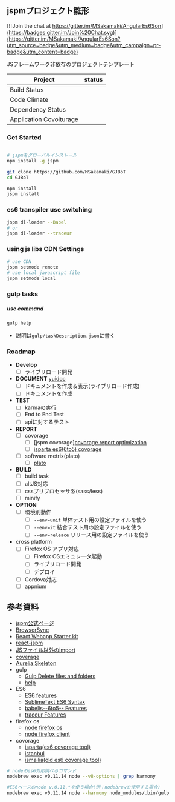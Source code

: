 jspmプロジェクト雛形
----

[![Join the chat at https://gitter.im/MSakamaki/AngularEs6Son](https://badges.gitter.im/Join%20Chat.svg)](https://gitter.im/MSakamaki/AngularEs6Son?utm_source=badge&utm_medium=badge&utm_campaign=pr-badge&utm_content=badge)

JSフレームワーク非依存のプロジェクトテンプレート

| Project | status |
| ------ | ------ |
| Build Status ||
| Code Climate ||
| Dependency Status ||
| Application Covoiturage ||

### Get Started

```sh

# jspmをグローバルインストール
npm install -g jspm

git clone https://github.com/MSakamaki/GJBoT
cd GJBoT

npm install
jspm install

```

### es6 transpiler use switching

```sh
jspm dl-loader --Babel
# or
jspm dl-loader --traceur
```

### using js libs CDN Settings

```sh
# use CDN
jspm setmode remote
# use local javascript file
jspm setmode local
```

### gulp tasks

##### use command

```sh
gulp help
```
 + 説明は`gulp/taskDescription.json`に書く

### Roadmap

 + **Develop**
    + [ ] ライブリロード開発
 + **DOCUMENT** [yuidoc](http://yui.github.io/yuidoc/)
    + [ ] ドキュメントを作成＆表示(ライブリロード作成)
    + [ ] ドキュメントを作成
 + **TEST**
    + [ ] karmaの実行
    + [ ] End to End Test
    + [ ] apiに対するテスト
 + **REPORT**
    + [ ] covorage
      + [ ] [jspm covorage][covorage report optimization](https://github.com/Workiva/karma-jspm/issues/22)
      + [ ] [isparta es6(6to5) covorage](https://github.com/douglasduteil/isparta)
    + [ ] software metrix(plato)
      + [ ] [plato](https://github.com/es-analysis/plato/issues/127)
 + **BUILD**
    + [ ] build task
    + [ ] altJS対応
    + [ ] cssプリプロセッサ系(sass/less)
    + [ ] minify
 + **OPTION**
   + [ ] 環境別動作
     + [ ] `--env=unit` 単体テスト用の設定ファイルを使う
     + [ ] `--env=it` 結合テスト用の設定ファイルを使う
     + [ ] `--env=releace` リリース用の設定ファイルを使う
 + cross platform
   + [ ] Firefox OS アプリ対応
     + [ ] Firefox OSエミュレータ起動
     + [ ] ライブリロード開発
     + [ ] デプロイ
   + [ ] Cordova対応
   + [ ] appnium

## 参考資料

 + [jspm公式ページ](http://jspm.io/)
 + [BrowserSync](http://www.browsersync.io/)
 + [React Webapp Starter kit](https://github.com/kriasoft/react-starter-kit)
 + [react-jspm](https://github.com/tinkertrain/jspm-react)
 + [JSファイル以外のimport](https://github.com/systemjs/systemjs)
 + [coverage](https://github.com/Workiva/karma-jspm/issues/22)
 + [Aurelia Skeleton](https://github.com/aurelia/skeleton-navigation)
 + gulp
   + [Gulp Delete files and folders](https://github.com/gulpjs/gulp/blob/master/docs/recipes/delete-files-folder.md)
   + [help](https://www.npmjs.com/package/gulp-help)
 + ES6
   + [ES6 features](https://github.com/lukehoban/es6features)
   + [SublimeText ES6 Syntax](https://packagecontrol.io/packages/JavaScriptNext%20-%20ES6%20Syntax)
   + [babeljs--6to5-- Features](https://babeljs.io/docs/learn-es6/)
   + [traceur Features](https://github.com/google/traceur-compiler/wiki/LanguageFeatures)
 + firefox os
   + [node firefox os](http://nicola.github.io/node-fxos/)
   + [node firefox client](https://github.com/harthur/firefox-client)
 + covorage
   + [isparta(es6 covorage tool)](https://github.com/douglasduteil/isparta)
   + [istanbul](https://github.com/gotwarlost/istanbul)
   + [ismailia(old es6 covorage tool)](https://github.com/Spote/ismailia)

```sh
# nodeのes6対応調べるコマンド
nodebrew exec v0.11.14 node --v8-options | grep harmony

#ES6ベースのnode v.0.11.*を使う場合(例：nodebrewを使用する場合)
nodebrew exec v0.11.14 node --harmony node_modules/.bin/gulp
```